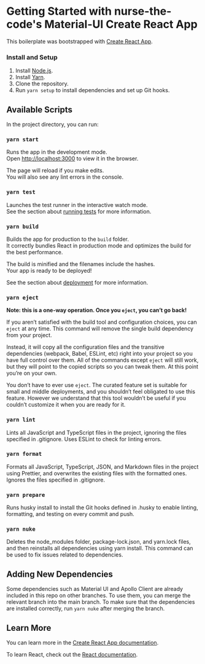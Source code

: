 # Getting Started with nurse-the-code's Material-UI Create React App

This boilerplate was bootstrapped with [Create React App](https://github.com/facebook/create-react-app).

### Install and Setup

1. Install [Node.js](https://nodejs.org/en/download/).
2. Install [Yarn](https://classic.yarnpkg.com/en/docs/install/).
3. Clone the repository.
4. Run `yarn setup` to install dependencies and set up Git hooks.

## Available Scripts

In the project directory, you can run:

### `yarn start`

Runs the app in the development mode.\
Open [http://localhost:3000](http://localhost:3000) to view it in the browser.

The page will reload if you make edits.\
You will also see any lint errors in the console.

### `yarn test`

Launches the test runner in the interactive watch mode.\
See the section about [running tests](https://facebook.github.io/create-react-app/docs/running-tests) for more information.

### `yarn build`

Builds the app for production to the `build` folder.\
It correctly bundles React in production mode and optimizes the build for the best performance.

The build is minified and the filenames include the hashes.\
Your app is ready to be deployed!

See the section about [deployment](https://facebook.github.io/create-react-app/docs/deployment) for more information.

### `yarn eject`

**Note: this is a one-way operation. Once you `eject`, you can’t go back!**

If you aren’t satisfied with the build tool and configuration choices, you can `eject` at any time. This command will remove the single build dependency from your project.

Instead, it will copy all the configuration files and the transitive dependencies (webpack, Babel, ESLint, etc) right into your project so you have full control over them. All of the commands except `eject` will still work, but they will point to the copied scripts so you can tweak them. At this point you’re on your own.

You don’t have to ever use `eject`. The curated feature set is suitable for small and middle deployments, and you shouldn’t feel obligated to use this feature. However we understand that this tool wouldn’t be useful if you couldn’t customize it when you are ready for it.

### `yarn lint`

Lints all JavaScript and TypeScript files in the project, ignoring the files specified in .gitignore. Uses ESLint to check for linting errors.

### `yarn format`

Formats all JavaScript, TypeScript, JSON, and Markdown files in the project using Prettier, and overwrites the existing files with the formatted ones. Ignores the files specified in .gitignore.

### `yarn prepare`

Runs husky install to install the Git hooks defined in .husky to enable linting, formatting, and testing on every commit and push.

### `yarn nuke`

Deletes the node_modules folder, package-lock.json, and yarn.lock files, and then reinstalls all dependencies using yarn install. This command can be used to fix issues related to dependencies.

## Adding New Dependencies

Some dependencies such as Material UI and Apollo Client are already included in this repo on other branches. To use them, you can merge the relevant branch into the main branch. To make sure that the dependencies are installed correctly, run `yarn nuke` after merging the branch.

## Learn More

You can learn more in the [Create React App documentation](https://facebook.github.io/create-react-app/docs/getting-started).

To learn React, check out the [React documentation](https://reactjs.org/).
